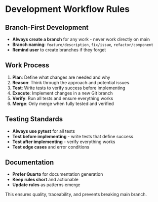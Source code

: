 # Development Workflow Rules

## Branch-First Development
- **Always create a branch** for any work - never work directly on main
- **Branch naming**: `feature/description`, `fix/issue`, `refactor/component`
- **Remind user** to create branches if they forget

## Work Process
1. **Plan**: Define what changes are needed and why
2. **Reason**: Think through the approach and potential issues  
3. **Test**: Write tests to verify success before implementing
4. **Execute**: Implement changes in a new Git branch
5. **Verify**: Run all tests and ensure everything works
6. **Merge**: Only merge when fully tested and verified

## Testing Standards
- **Always use pytest** for all tests
- **Test before implementing** - write tests that define success
- **Test after implementing** - verify everything works
- **Test edge cases** and error conditions

## Documentation
- **Prefer Quarto** for documentation generation
- **Keep rules short** and actionable
- **Update rules** as patterns emerge

This ensures quality, traceability, and prevents breaking main branch. 